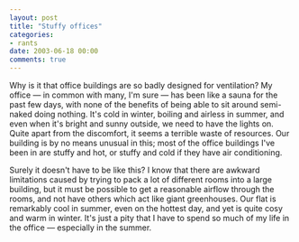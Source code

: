 ```yaml
---
layout: post
title: "Stuffy offices"
categories:
- rants
date: 2003-06-18 00:00
comments: true
---
```


<p>Why is it that office buildings are so badly designed for ventilation? My office &mdash; in common with many, I'm sure &mdash; has been like a sauna for the past few days, with none of the benefits of being able to sit around semi-naked doing nothing. It's cold in winter, boiling and airless in summer, and even when it's bright and sunny outside, we need to have the lights on. Quite apart from the discomfort, it seems a terrible waste of resources. Our building is by no means unusual in this; most of the office buildings I've been in are stuffy and hot, or stuffy and cold if they have air conditioning.</p>

<p>Surely it doesn't have to be like this? I know that there are awkward limitations caused by trying to pack a lot of different rooms into a large building, but it must be possible to get a reasonable airflow through the rooms, and not have others which act like giant greenhouses. Our flat is remarkably cool in summer, even on the hottest day, and yet is quite cosy and warm in winter. It's just a pity that I have to spend so much of my life in the office &mdash; especially in the summer.</p>


